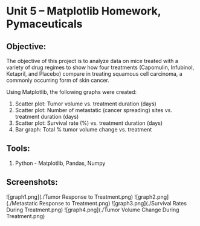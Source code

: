 # Unit 5 – Matplotlib Homework, Pymaceuticals

## **Objective:**
The objective of this project is to analyze data on mice treated with a variety of drug regimes to show how four treatments (Capomulin, Infubinol, Ketapril, and Placebo) compare in treating squamous cell carcinoma, a commonly occurring form of skin cancer. 

Using Matplotlib, the following graphs were created:
1. Scatter plot: Tumor volume vs. treatment duration (days)
2. Scatter plot: Number of metastatic (cancer spreading) sites vs. treatment duration (days)
3. Scatter plot: Survival rate (%) vs. treatment duration (days)
4. Bar graph: Total % tumor volume change vs. treatment

## **Tools:**
1. Python -  Matplotlib, Pandas, Numpy

## **Screenshots:**
![graph1.png](./Tumor Response to Treatment.png)
![graph2.png](./Metastatic Response to Treatment.png)
![graph3.png](./Survival Rates During Treatment.png)
![graph4.png](./Tumor Volume Change During Treatment.png)
